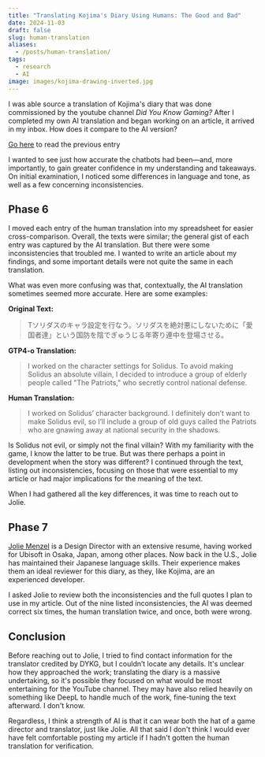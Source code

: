 ```yaml
---
title: "Translating Kojima's Diary Using Humans: The Good and Bad"
date: 2024-11-03
draft: false
slug: human-translation
aliases:
  - /posts/human-translation/
tags:
  - research
  - AI
image: images/kojima-drawing-inverted.jpg
---
```

I was able source a translation of Kojima's diary that was done commissioned by the youtube channel *Did You Know Gaming?* After I completed my own AI translation and began working on an article, it arrived in my inbox. How does it compare to the AI version? <!--more-->

[Go here](/posts/ai-translation/) to read the previous entry 

I wanted to see just how accurate the chatbots had been—and, more importantly, to gain greater confidence in my understanding and takeaways. On initial examination, I noticed some differences in language and tone, as well as a few concerning inconsistencies.

## Phase 6

I moved each entry of the human translation into my spreadsheet for easier cross-comparison. Overall, the texts were similar; the general gist of each entry was captured by the AI translation. But there were some inconsistencies that troubled me. I wanted to write an article about my findings, and some important details were not quite the same in each translation.

What was even more confusing was that, contextually, the AI translation sometimes seemed more accurate. Here are some examples:

**Original Text:**
> Tソリダスのキャラ設定を行なう。ソリダスを絶対悪にしないために「愛国者達」という国防を陰でぎゅうじる年寄り連中を登場させる。

**GTP4-o Translation:**
> I worked on the character settings for Solidus. To avoid making Solidus an absolute villain, I decided to introduce a group of elderly people called "The Patriots," who secretly control national defense.

**Human Translation:**
> I worked on Solidus’ character background. I definitely don’t want to make Solidus evil, so I’ll include a group of old guys called the Patriots who are gnawing away at national security in the shadows.

Is Solidus not evil, or simply not the final villain? With my familiarity with the game, I know the latter to be true. But was there perhaps a point in development when the story was different? I continued through the text, listing out inconsistencies, focusing on those that were essential to my article or had major implications for the meaning of the text.

When I had gathered all the key differences, it was time to reach out to Jolie.

## Phase 7

[Jolie Menzel](https://x.com/joliemenzel) is a Design Director with an extensive resume, having worked for Ubisoft in Osaka, Japan, among other places. Now back in the U.S., Jolie has maintained their Japanese language skills. Their experience makes them an ideal reviewer for this diary, as they, like Kojima, are an experienced developer.

I asked Jolie to review both the inconsistencies and the full quotes I plan to use in my article. Out of the nine listed inconsistencies, the AI was deemed correct six times, the human translation twice, and once, both were wrong.

## Conclusion

Before reaching out to Jolie, I tried to find contact information for the translator credited by DYKG, but I couldn’t locate any details. It's unclear how they approached the work; translating the diary is a massive undertaking, so it's possible they focused on what would be most entertaining for the YouTube channel. They may have also relied heavily on something like DeepL to handle much of the work, fine-tuning the text afterward. I don't know.

Regardless, I think a strength of AI is that it can wear both the hat of a game director and translator, just like Jolie. All that said I don't think I would ever have felt comfortable posting my article if I hadn't gotten the human translation for verification. 
